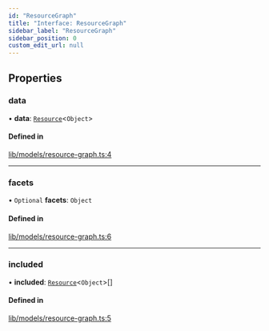 ```yaml
---
id: "ResourceGraph"
title: "Interface: ResourceGraph"
sidebar_label: "ResourceGraph"
sidebar_position: 0
custom_edit_url: null
---
```


## Properties

### data

• **data**: [`Resource`](Resource)<`Object`\>

#### Defined in

[lib/models/resource-graph.ts:4](https://github.com/cognizone/ng-cognizone/blob/0401c67/libs/application-profile/src/lib/models/resource-graph.ts#L4)

___

### facets

• `Optional` **facets**: `Object`

#### Defined in

[lib/models/resource-graph.ts:6](https://github.com/cognizone/ng-cognizone/blob/0401c67/libs/application-profile/src/lib/models/resource-graph.ts#L6)

___

### included

• **included**: [`Resource`](Resource)<`Object`\>[]

#### Defined in

[lib/models/resource-graph.ts:5](https://github.com/cognizone/ng-cognizone/blob/0401c67/libs/application-profile/src/lib/models/resource-graph.ts#L5)
